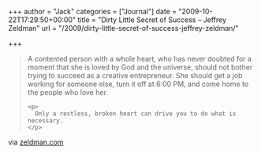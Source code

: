 +++
author = "Jack"
categories = ["Journal"]
date = "2009-10-22T17:29:50+00:00"
title = "Dirty Little Secret of Success  –   Jeffrey Zeldman"
url = "/2009/dirty-little-secret-of-success-jeffrey-zeldman/"

+++

<div class="posterous_bookmarklet_entry">
  <blockquote class="posterous_medium_quote">
    <p>
      A contented person with a whole heart, who has never doubted for a moment that she is loved by God and the universe, should not bother trying to succeed as a creative entrepreneur. She should get a job working for someone else, turn it off at 6:00 PM, and come home to the people who love her.
    </p>
    
    <p>
      Only a restless, broken heart can drive you to do what is necessary.
    </p>
  </blockquote>
  
  <div class="posterous_quote_citation">
    via <a href="http://www.zeldman.com/2009/10/22/dirty-little-secret-of-success/">zeldman.com</a>
  </div></p>
</div>